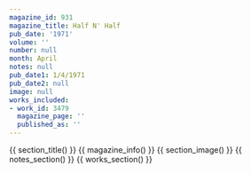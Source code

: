 ```yaml
---
magazine_id: 931
magazine_title: Half N' Half
pub_date: '1971'
volume: ''
number: null
month: April
notes: null
pub_date1: 1/4/1971
pub_date2: null
image: null
works_included:
- work_id: 3479
  magazine_page: ''
  published_as: ''
---
```


{{ section_title() }}
{{ magazine_info() }}
{{ section_image() }}
{{ notes_section() }}
{{ works_section() }}
